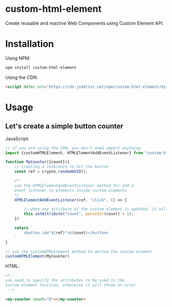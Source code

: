 # custom-html-element

Create reusable and reactive Web Components using Custom Element API.

# Installation

Using NPM:

```sh
npm install custom-html-element
```

Using the CDN:

```html
<script defer src="https://cdn.jsdelivr.net/npm/custom-html-element/dist/cdn.js"></script>
```

# Usage

## Let's create a simple button counter

JavaScript:

```js
// if you are using the CDN, you don't need import anything
import {customHTMLElement, HTMLElementAddEventListener} from "custom-html-element";

function MyCounter({count}){
    // creating a reference to hit the button
    const ref = crypto.randomUUID();

    /*
    use the HTMLElementAddEventListener method for add a
    event listener to elements inside custom elements
    */
    HTMLElementAddEventListener(ref, "click", () => {

        // when any attribute of the custom element is updated, it will be re-rendered
        this.setAttribute("count", parseInt(count) + 1);
    })

    return `
        <button id="${ref}">${count}</button>
    `
}

// use the customHTMLElement method to define the custom element
customHTMLElement(MyCounter)
```

HTML:

```html
<!--
you need to specify the attributes to be used in the
custom element function, otherwise it will throw an error
 -->

<my-counter count="0"></my-counter>
```